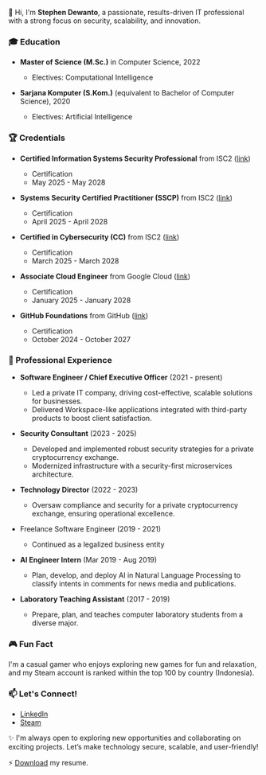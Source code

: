 👋 Hi, I'm **Stephen Dewanto**, a passionate, results-driven IT professional with a strong focus on security, scalability, and innovation.

### 🎓 Education  
- **Master of Science (M.Sc.)** in Computer Science, 2022
  - Electives: Computational Intelligence

- **Sarjana Komputer (S.Kom.)** (equivalent to Bachelor of Computer Science), 2020
  - Electives: Artificial Intelligence

### 🏆 Credentials
- **Certified Information Systems Security Professional** from ISC2 ([link](https://www.credly.com/badges/3cfc99f1-a5e2-4ced-886c-2f143228e41f/public?utm_source=github-readme))
  - Certification
  - May 2025 - May 2028

- **Systems Security Certified Practitioner (SSCP)** from ISC2 ([link](https://www.credly.com/badges/157220c5-7f6f-433d-bcb0-5f8352a22974/public?utm_source=github-readme))
  - Certification
  - April 2025 - April 2028

- **Certified in Cybersecurity (CC)** from ISC2 ([link](https://www.credly.com/badges/1c324c8e-5d1e-4f83-8726-ca827e37902f/public?utm_source=github-readme))
  - Certification
  - March 2025 - March 2028

- **Associate Cloud Engineer** from Google Cloud ([link](https://www.credly.com/badges/476671a4-2d78-4cfa-a2c4-2dee3dc700c1/public?utm_source=github-readme))
  - Certification
  - January 2025 - January 2028

- **GitHub Foundations** from GitHub ([link](https://www.credly.com/badges/156e81fd-4e09-4375-882d-1d699e09515a/public?utm_source=github-readme))
  - Certification
  - October 2024 - October 2027

### 💼 Professional Experience  
- **Software Engineer / Chief Executive Officer**  (2021 - present)
  - Led a private IT company, driving cost-effective, scalable solutions for businesses.
  - Delivered Workspace-like applications integrated with third-party products to boost client satisfaction.

- **Security Consultant**  (2023 - 2025)
  - Developed and implemented robust security strategies for a private cryptocurrency exchange.
  - Modernized infrastructure with a security-first microservices architecture.

- **Technology Director**  (2022 - 2023)
  - Oversaw compliance and security for a private cryptocurrency exchange, ensuring operational excellence.

- Freelance Software Engineer (2019 - 2021)
  - Continued as a legalized business entity

- **AI Engineer Intern**  (Mar 2019 - Aug 2019)
  - Plan, develop, and deploy AI in Natural Language Processing to classify intents in comments for news media and publications.

- **Laboratory Teaching Assistant**  (2017 - 2019)
  - Prepare, plan, and teaches computer laboratory students from a diverse major. 

### 🎮 Fun Fact  
I'm a casual gamer who enjoys exploring new games for fun and relaxation, and my Steam account is ranked within the top 100 by country (Indonesia).

### 📫 Let's Connect!  
- [LinkedIn](https://linkedin.com/in/stephen-dewanto)
- [Steam](https://steamcommunity.com/id/michaelboo)

✨ I'm always open to exploring new opportunities and collaborating on exciting projects. Let’s make technology secure, scalable, and user-friendly!

⚡ [Download](https://stephen.dewanto.me/stephen/Resume%20-%20EN.pdf) my resume.

<!--
**mstephen77/mstephen77** is a ✨ _special_ ✨ repository because its `README.md` (this file) appears on your GitHub profile.

Here are some ideas to get you started:

- 🔭 I’m currently working on ...
- 🌱 I’m currently learning ...
- 👯 I’m looking to collaborate on ...
- 🤔 I’m looking for help with ...
- 💬 Ask me about ...
- 📫 How to reach me: ...
- 😄 Pronouns: ...
- ⚡ Fun fact: ...
-->
